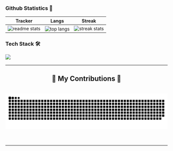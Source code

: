 ### Github Statistics 🚀 


|   Tracker   |       Langs        |    Streak    |
|:-----------:|:------------------:|:------------:|
| <img width=390 src="https://github-readme-stats.vercel.app/api?username=GaganReddyin&count_private=true&show_icons=true&theme=react&rank_icon=github&border_radius=10" alt="readme stats" /> | <img width=325 align="center" src="https://github-readme-stats.vercel.app/api/top-langs/?username=GaganReddyin&hide=HTML&langs_count=8&layout=compact&theme=react&border_radius=10&size_weight=0.5&count_weight=0.5" alt="top langs" /> | <img width=390 src="https://github-readme-streak-stats.herokuapp.com/?user=GaganReddyin&theme=react&border_radius=10" alt="streak stats" /> |


### Tech Stack 🛠 
[![](https://skillicons.dev/icons?i=java,python,mysql,vercel,idea,vscode,git,github,latex)](https://skillicons.dev) 
<hr/>

<div align="center">
  <h2>🐍 My Contributions 🐍</h2>
  <br>
  <img alt="snake eating my contributions" src="https://raw.githubusercontent.com/GaganReddyin/GaganReddyin/output/github-contribution-grid-snake.svg" />
  <br/><br/><br/>
</div>

<hr/>






   
                       






<!--START_SECTION:waka--








